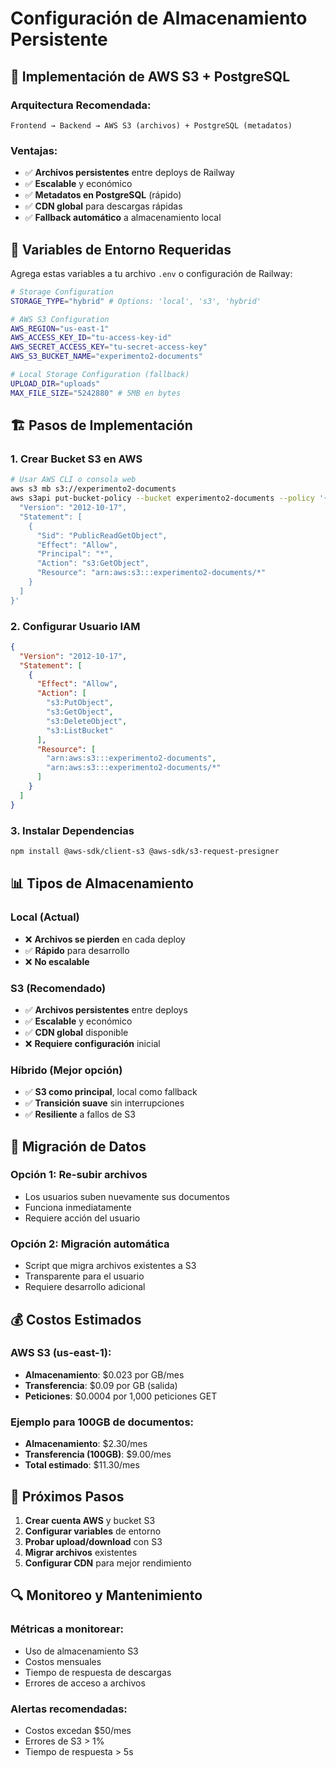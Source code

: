 # Configuración de Almacenamiento Persistente

## 🚀 Implementación de AWS S3 + PostgreSQL

### Arquitectura Recomendada:
```
Frontend → Backend → AWS S3 (archivos) + PostgreSQL (metadatos)
```

### Ventajas:
- ✅ **Archivos persistentes** entre deploys de Railway
- ✅ **Escalable** y económico
- ✅ **Metadatos en PostgreSQL** (rápido)
- ✅ **CDN global** para descargas rápidas
- ✅ **Fallback automático** a almacenamiento local

## 🔧 Variables de Entorno Requeridas

Agrega estas variables a tu archivo `.env` o configuración de Railway:

```bash
# Storage Configuration
STORAGE_TYPE="hybrid" # Options: 'local', 's3', 'hybrid'

# AWS S3 Configuration
AWS_REGION="us-east-1"
AWS_ACCESS_KEY_ID="tu-access-key-id"
AWS_SECRET_ACCESS_KEY="tu-secret-access-key"
AWS_S3_BUCKET_NAME="experimento2-documents"

# Local Storage Configuration (fallback)
UPLOAD_DIR="uploads"
MAX_FILE_SIZE="5242880" # 5MB en bytes
```

## 🏗️ Pasos de Implementación

### 1. Crear Bucket S3 en AWS
```bash
# Usar AWS CLI o consola web
aws s3 mb s3://experimento2-documents
aws s3api put-bucket-policy --bucket experimento2-documents --policy '{
  "Version": "2012-10-17",
  "Statement": [
    {
      "Sid": "PublicReadGetObject",
      "Effect": "Allow",
      "Principal": "*",
      "Action": "s3:GetObject",
      "Resource": "arn:aws:s3:::experimento2-documents/*"
    }
  ]
}'
```

### 2. Configurar Usuario IAM
```json
{
  "Version": "2012-10-17",
  "Statement": [
    {
      "Effect": "Allow",
      "Action": [
        "s3:PutObject",
        "s3:GetObject",
        "s3:DeleteObject",
        "s3:ListBucket"
      ],
      "Resource": [
        "arn:aws:s3:::experimento2-documents",
        "arn:aws:s3:::experimento2-documents/*"
      ]
    }
  ]
}
```

### 3. Instalar Dependencias
```bash
npm install @aws-sdk/client-s3 @aws-sdk/s3-request-presigner
```

## 📊 Tipos de Almacenamiento

### **Local (Actual)**
- ❌ **Archivos se pierden** en cada deploy
- ✅ **Rápido** para desarrollo
- ❌ **No escalable**

### **S3 (Recomendado)**
- ✅ **Archivos persistentes** entre deploys
- ✅ **Escalable** y económico
- ✅ **CDN global** disponible
- ❌ **Requiere configuración** inicial

### **Híbrido (Mejor opción)**
- ✅ **S3 como principal**, local como fallback
- ✅ **Transición suave** sin interrupciones
- ✅ **Resiliente** a fallos de S3

## 🔄 Migración de Datos

### Opción 1: Re-subir archivos
- Los usuarios suben nuevamente sus documentos
- Funciona inmediatamente
- Requiere acción del usuario

### Opción 2: Migración automática
- Script que migra archivos existentes a S3
- Transparente para el usuario
- Requiere desarrollo adicional

## 💰 Costos Estimados

### AWS S3 (us-east-1):
- **Almacenamiento**: $0.023 por GB/mes
- **Transferencia**: $0.09 por GB (salida)
- **Peticiones**: $0.0004 por 1,000 peticiones GET

### Ejemplo para 100GB de documentos:
- **Almacenamiento**: $2.30/mes
- **Transferencia (100GB)**: $9.00/mes
- **Total estimado**: $11.30/mes

## 🚀 Próximos Pasos

1. **Crear cuenta AWS** y bucket S3
2. **Configurar variables** de entorno
3. **Probar upload/download** con S3
4. **Migrar archivos** existentes
5. **Configurar CDN** para mejor rendimiento

## 🔍 Monitoreo y Mantenimiento

### Métricas a monitorear:
- Uso de almacenamiento S3
- Costos mensuales
- Tiempo de respuesta de descargas
- Errores de acceso a archivos

### Alertas recomendadas:
- Costos excedan $50/mes
- Errores de S3 > 1%
- Tiempo de respuesta > 5s












